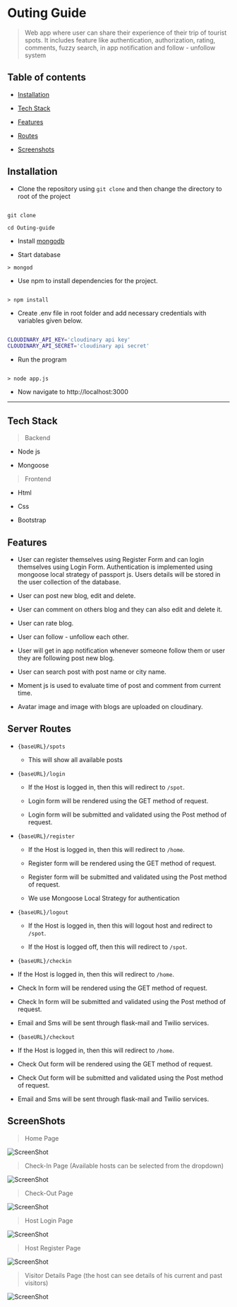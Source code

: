 
# Outing Guide

> Web app where user can share their experience of their trip of tourist spots. It includes feature like authentication, authorization, rating, comments, fuzzy search, in app notification and follow - unfollow system

  

## Table of contents

*  [Installation](#installation)

*  [Tech Stack](#tech-stack)

*  [Features](#feature)

*  [Routes](#server-routes)

*  [Screenshots](#screenshots)

  

## Installation

  


- Clone the repository using `git clone` and then change the directory to root of the project

```

git clone 

cd Outing-guide

```
- Install [mongodb](https://www.mongodb.com/)

- Start database
```
> mongod
```

- Use npm to install dependencies for the project.

```

> npm install

```

- Create .env file in root folder and add necessary credentials with variables given below.

```bash

CLOUDINARY_API_KEY='cloudinary api key'
CLOUDINARY_API_SECRET='cloudinary api secret'

```

- Run the program 

```

> node app.js

```

- Now navigate to http://localhost:3000

***
  

## Tech Stack

> Backend

* Node js

* Mongoose

> Frontend

* Html

* Css

* Bootstrap


## Features

* User can register themselves using Register Form and can login themselves using Login Form. Authentication is implemented using mongoose local strategy of passport js. Users details will be stored in the user collection of the database.

* User can post new blog, edit and delete.

* User can comment on others blog and they can also edit and delete it.

* User can rate blog. 

* User can follow - unfollow each other.

* User will get in app notification whenever someone follow them or user they are following post new blog.

*  User can search post with post name or city name.

* Moment js is used to evaluate time of post and comment from current time.

*   Avatar image and image with blogs are uploaded on cloudinary.
  

## Server Routes

  

*  `{baseURL}/spots`

	* This will show all available posts


*  `{baseURL}/login`

	* If the Host is logged in, then this will redirect to `/spot`.

	* Login form will be rendered using the GET method of request.

	* Login form will be submitted and validated using the Post method of request.
	
	
*  `{baseURL}/register`

	* If the Host is logged in, then this will redirect to `/home`.

	* Register form will be rendered using the GET method of request.

	* Register form will be submitted and validated using the Post method of request.
	
	*   We use Mongoose Local Strategy for authentication 
  
  
*  `{baseURL}/logout`

	 * If the Host is logged in, then this will logout host and redirect to `/spot`.

	* If the Host is logged off, then this will redirect to `/spot`.


*  `{baseURL}/checkin`

  

* If the Host is logged in, then this will redirect to `/home`.

* Check In form will be rendered using the GET method of request.

* Check In form will be submitted and validated using the Post method of request.

* Email and Sms will be sent through flask-mail and Twilio services.

  

*  `{baseURL}/checkout`

  

* If the Host is logged in, then this will redirect to `/home`.

* Check Out form will be rendered using the GET method of request.

* Check Out form will be submitted and validated using the Post method of request.

* Email and Sms will be sent through flask-mail and Twilio services.

  



  

## ScreenShots

  

> Home Page

  

![ScreenShot](/screenshots/home.png)

  

> Check-In Page (Available hosts can be selected from the dropdown)

  

![ScreenShot](/screenshots/visitor_checkin.png)

  

> Check-Out Page

  

![ScreenShot](/screenshots/visitor_checkout.png)

  

> Host Login Page

  

![ScreenShot](/screenshots/host_login.png)

  

> Host Register Page

  

![ScreenShot](/screenshots/host_register.png)

  

> Visitor Details Page (the host can see details of his current and past visitors)

  

![ScreenShot](/screenshots/visitors_details.png)
